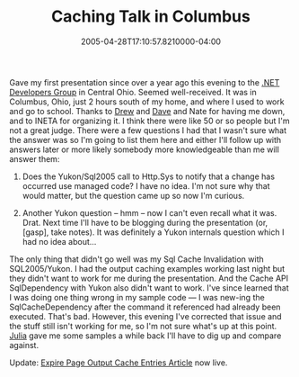 ﻿---
title: Caching Talk in Columbus
date: "2005-04-28T17:10:57.8210000-04:00"
description: Gave my first presentation since over a year ago this evening to
featuredImage: /img/default-post-image.jpg
---

Gave my first presentation since over a year ago this evening to the [.NET Developers Group](http://www.netdevelopersgroup.org/Main.aspx) in Central Ohio. Seemed well-received. It was in Columbus, Ohio, just 2 hours south of my home, and where I used to work and go to school. Thanks to [Drew](http://drewby.net/) and [Dave](http://loudcarrot.com/Blogs/dave) and Nate for having me down, and to INETA for organizing it. I think there were like 50 or so people but I'm not a great judge. There were a few questions I had that I wasn't sure what the answer was so I'm going to list them here and either I'll follow up with answers later or more likely somebody more knowledgeable than me will answer them:

1) Does the Yukon/Sql2005 call to Http.Sys to notify that a change has occurred use managed code? I have no idea. I'm not sure why that would matter, but the question came up so now I'm curious.

2) Another Yukon question – hmm – now I can't even recall what it was. Drat. Next time I'll have to be blogging during the presentation (or, \[gasp], take notes). It was definitely a Yukon internals question which I had no idea about…

The only thing that didn't go well was my Sql Cache Invalidation with SQL2005/Yukon. I had the output caching examples working last night but they didn't want to work for me during the presentation. And the Cache API SqlDependency with Yukon also didn't want to work. I've since learned that I was doing one thing wrong in my sample code — I was new-ing the SqlCacheDependency after the command it referenced had already been executed. That's bad. However, this evening I've corrected that issue and the stuff still isn't working for me, so I'm not sure what's up at this point. [Julia](http://www.thedatafarm.com/blog) gave me some samples a while back I'll have to dig up and compare against.

Update: [Expire Page Output Cache Entries Article](http://aspalliance.com/668) now live.

